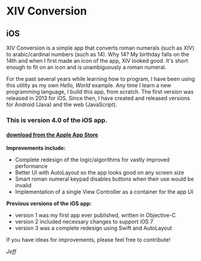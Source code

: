 # XIV Conversion
## iOS

XIV Conversion is a simple app that converts roman numerals (such as XIV) to arabic/cardinal numbers (such as 14).  Why 14?  My birthday falls on the 14th and when I first made an icon of the app, XIV looked good.  It's short enough to fit on an icon and is unambiguously a roman numeral.

For the past several years while learning how to program, I have been using this utility as my own *Hello, World* example.  Any time I learn a new programming language, I build this app, from scratch.  The first version was released in 2013 for iOS.  Since then, I have created and released versions for Android (Java) and the web (JavaScript).

### This is version 4.0 of the iOS app.  
#### [download from the Apple App Store](https://apps.apple.com/app/id630153400)
**Improvements include:**
- Complete redesign of the logic/algorithms for vastly improved performance
- Better UI with AutoLayout so the app looks good on any screen size
- Smart roman numeral keypad disables buttons when their use would be invalid
- Implementation of a single View Controller as a container for the app UI

**Previous versions of the iOS app:**
- version 1 was my first app ever published, written in Objective-C
- version 2 included necessary changes to support iOS 7
- version 3 was a complete redesign using Swift and AutoLayout

If you have ideas for improvements, please feel free to contribute!

*Jeff*
